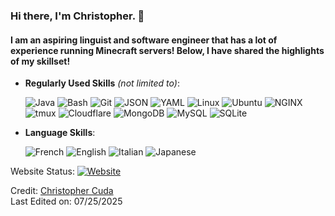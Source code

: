 ### Hi there, I'm Christopher. 👋

#### I am an aspiring linguist and software engineer that has a lot of experience running Minecraft servers! Below, I have shared the highlights of my skillset!

<p align="center">

- **Regularly Used Skills** *(not limited to)*:

    ![Java](https://img.shields.io/badge/Java-ED8B00?logo=openjdk&logoColor=white)
    ![Bash](https://img.shields.io/badge/Bash-4EAA25?logo=gnubash&logoColor=fff)
    ![Git](https://img.shields.io/badge/Git-F05032?logo=git&logoColor=fff)
    ![JSON](https://img.shields.io/badge/JSON-000?logo=json&logoColor=fff)
    ![YAML](https://img.shields.io/badge/YAML-CB171E?logo=yaml&logoColor=fff)
    ![Linux](https://img.shields.io/badge/Linux-FCC624?logo=linux&logoColor=black)
    ![Ubuntu](https://img.shields.io/badge/Ubuntu-E95420?logo=Ubuntu&logoColor=white)
    ![NGINX](https://img.shields.io/badge/Nginx-009639?logo=nginx&logoColor=white)
    ![tmux](https://img.shields.io/badge/tmux-1BB91F?logo=tmux&logoColor=fff)
    ![Cloudflare](https://img.shields.io/badge/Cloudflare-F38020?logo=Cloudflare&logoColor=white)
    ![MongoDB](https://img.shields.io/badge/MongoDB-%234ea94b.svg?logo=mongodb&logoColor=white)
    ![MySQL](https://img.shields.io/badge/MySQL-4479A1?logo=mysql&logoColor=fff)
    ![SQLite](https://img.shields.io/badge/SQLite-%2307405e.svg?logo=sqlite&logoColor=white)

- **Language Skills**:

    ![French](https://img.shields.io/badge/%F0%9F%87%AB%F0%9F%87%B7%20Fluent%20(Native)%20in%20French-gray.svg)
    ![English](https://img.shields.io/badge/%F0%9F%87%AC%F0%9F%87%A7%20Fluent%20in%20English-gray.svg)
    ![Italian](https://img.shields.io/badge/%F0%9F%87%AE%F0%9F%87%B9%20Conversational%20in%20Italian-gray.svg)
    ![Japanese](https://img.shields.io/badge/%F0%9F%87%AF%F0%9F%87%B5%20Conversational%20in%20Japanese-gray.svg)

Website Status: [![Website](https://img.shields.io/website-up-down-green-red/http/shields.io.svg)](https://cudachristopher.com)

Credit: [Christopher Cuda](https://github.com/cudac)<br>
Last Edited on: 07/25/2025
